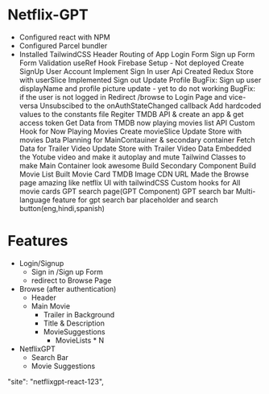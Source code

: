 # Netflix-GPT
- Configured react with NPM
- Configured Parcel bundler
- Installed TailwindCSS
Header
Routing of App
Login Form
Sign up Form
Form Validation
useRef Hook
Firebase Setup - Not deployed
Create SignUp User Account
Implement Sign In user Api
Created Redux Store with userSlice
Implemented Sign out
Update Profile
BugFix: Sign up user displayName and profile picture update - yet to do not working
BugFix: if the user is not logged in Redirect /browse to Login Page and vice-versa
Unsubscibed to the onAuthStateChanged callback
Add hardcoded values to the constants file
Regiter TMDB API & create an app & get access token
Get Data from TMDB now playing movies list API
Custom Hook for Now Playing Movies
Create movieSlice
Update Store with movies Data
Planning for MainContauiner & secondary container
Fetch Data for Trailer Video
Update Store with Trailer Video Data
Embedded the Yotube video and make it autoplay and mute
Tailwind Classes to make Main Container look awesome
Build Secondary Component
Build Movie List
Built Movie Card 
TMDB Image CDN URL
Made the Browse page amazing like netflix UI with tailwindCSS
Custom hooks for All movie cards
GPT search page(GPT Component)
GPT search bar
Multi-language feature for gpt search bar placeholder and search button(eng,hindi,spanish)



# Features
- Login/Signup 
   - Sign in /Sign up Form
   - redirect to Browse Page
- Browse (after authentication)
    - Header
    - Main Movie
        - Trailer in Background
        - Title & Description   
        - MovieSuggestions
            - MovieLists * N
- NetflixGPT
    - Search Bar
    - Movie Suggestions







"site": "netflixgpt-react-123",